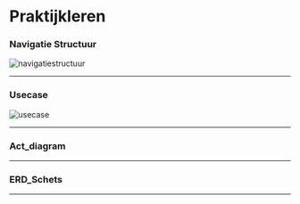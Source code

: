 # Praktijkleren

### Navigatie Structuur

![navigatiestructuur](https://user-images.githubusercontent.com/42763896/68157441-efaa7080-ff4d-11e9-866e-c8fa771d9722.png)

<hr>

### Usecase

![usecase](https://user-images.githubusercontent.com/42763896/68159426-0d79d480-ff52-11e9-908f-661e29f61d69.png)

<hr>

### Act_diagram



<hr>

### ERD_Schets



<hr>
